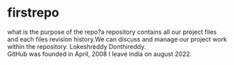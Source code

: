 # firstrepo
what is the purpose of the repo?a repository contains all our project files and each files revision history.We can discuss and manage our project work within the repository.
Lokeshreddy Donthireddy.<br>
GitHub was founded in April, 2008
I leave india on august 2022.